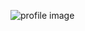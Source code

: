 ![profile image](https://avatars3.githubusercontent.com/u/41521772?s=400&u=962f5987ef1233c75820982f2e7ec152527a29aa&v=4)

